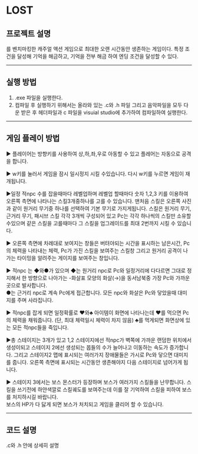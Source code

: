 # LOST
## 프로젝트 설명
<Vampire Survivors>를 벤치마킹한 캐주얼 액션 게임으로 최대한 오랜 시간동안 생존하는 게임이다. 특정 조건을 달성해 기억을 해금하고, 기억을 전부 해금
하여 엔딩 조건을 달성할 수 있다.
  
---
  
## 실행 방법 
1. .exe 파일을 실행한다.
2. 컴파일 후 실행하기 위해서는 올라와 있는 .c와 .h 파일 그리고 음악파일을  모두 다운 받은 후 헤더파일과 c 파일을 visuial studio에 추가하여 컴파일하여 실행한다.
  
---
  
## 게임 플레이 방법
  ▶ 플레이어는 방향키를 사용하여 상,하,좌,우로 아동할 수 있고 플레어는 자동으로 공격을 합니다.
  
  ▶ w키를 눌러서 게임을 잠시 일시정지 시킬 수있습니다. 다시 w키를 누르면 게임이 재개됩니다.
  
  ▶일정 적npc 수를 잡을때마다 레벨업하며 레벨업 할때마다 숫자 1,2,3 키를 이용하여 오른쪽 측면에 나타나는 스킬3개중하나를 고를 수 있습니다. 
  맨처음 스킬은 오른쪽 사진과 같이 원거리 무기중 하나를 선택하여 기본 무기로 가지게됩니다.
  스킬은 원거리 무기, 근거리 무기, 패시브 스킬 각각 3개씩 구성되어 있고 Pc는 각각 하나씩의 스킬만 소유할 수있으며 같은 스킬을 고를때마다 그 스킬을 업그레이드를 최대 2번까지 시킬 수 있습니다.
  
  ▶ 오른쪽 측면에 차례대로 보여지는 창들은 버텨야되는 시간을 표시하는 남은시간, Pc의 체력을 나타내는 체력,
  Pc가 가진 스킬을 보여주는 스킬창 그리고 원거리 공격이 나가는 타이밍을 알려주는 게이지를 보여주는 창입니다.
  
  ▶ 적npc 는 ◆와●가 있으며 ◆는 원거리 npc로 Pc와 일정거리에 다다르면 그대로 정지해서 한 방향으로 나아가는 -화살표 모양의 화살(→)을 동서남북중 가장 Pc와 가까운 곳으로 발사합니다.  
  ●는 근거리 npc로 계속 Pc에게 접근합니다. 모든 npc와 화살은 Pc와 닿았을때 대미지를 주며 사라집니다.
  
  ▶ 적npc를 잡게 되면 일정확률로 ♥와♣ 아이템이 화면에 나타나는데 ♥를 먹으면 Pc의 체력을 채워줍니다.
  (단, 최대 체력일시 체력이 차지 않음) ♣를 먹게되면 화면상에 있는 모든 적npc들을 죽입니다.
  
  ▶총 스테이지는 3개가 있고 1,2 스테이지에선 적npc가 벽쪽에 가까운 랜덤한 위치에서 생성이되고
  스테이지 2에선 생성되는 몹들의 수가 늘어나고 이동하는 속도가 증가합니다. 
  그리고 스테이지2 맵에 표시되는 여러가지 장애물들은 가시로 Pc와 닿으면 대미지를 줍니다. 
  오른쪽 측면에 표시되는 시간동안 생존해야지 다음 스테이지로 넘어가게 됩니다.
  
  ▶ 스테이지 3에서는 보스 몬스터가 등장하며 보스가 여러가지 스킬들을 난무합니다.
  스킬을 쓰기전에 하얀색깔로 스킬궤도를 보여주는데 이를 잘 기억하여 스킬을 피하여 보스를 처지하시길 바랍니다.  
  보스의 HP가 다 닳게 되면 보스가 처치되고 게임을 클리어 할 수 있습니다.
  
---
  
## 코드 설명
  .c와 .h 안에 상세히 설명
